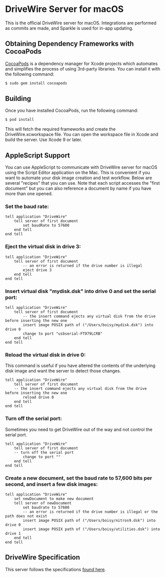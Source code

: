 # DriveWire Server for macOS
This is the official DriveWire server for macOS. Integrations are performed as commits are made, and Sparkle is used for in-app updating.

## Obtaining Dependency Frameworks with CocoaPods

[CocoaPods](http://cocoapods.org) is a dependency manager for Xcode projects which automates and simplifies the process of using 3rd-party libraries. You can install it with the following command:

```bash
$ sudo gem install cocoapods
```

## Building

Once you have installed CocoaPods, run the following command:

```bash
$ pod install
```

This will fetch the required frameworks and create the DriveWire.xcworkspace file. You can open the workspace file in Xcode and build the server. Use Xcode 9 or later.

## AppleScript Support
You can use AppleScript to communicate with DriveWire server for macOS using the Script Editor application on the Mac. This is convenient if you want to automate your disk image creation and test workflow. Below are several "recipes" that you can use. Note that each script accesses the "first document" but you can also reference a document by name if you have more than one opened.


### Set the baud rate:
```AppleScript
tell application "DriveWire"
    tell server of first document
        set baudRate to 57600
    end tell
end tell
```

### Eject the virtual disk in drive 3:
```AppleScript
tell application "DriveWire"
    tell server of first document
        -- an error is returned if the drive number is illegal
        eject drive 3
    end tell
end tell
```

### Insert virtual disk "mydisk.dsk" into drive 0 and set the serial port:
```AppleScript
tell application "DriveWire"
    tell server of first document
        -- the insert command ejects any virtual disk from the drive before inserting the new one
        insert image POSIX path of ("/Users/boisy/mydisk.dsk") into drive 0
        change to port "usbserial-FT079LCRB"
    end tell
end tell
```

### Reload the virtual disk in drive 0:
This command is useful if you have altered the contents of the underlying disk image and want the server to detect those changes.

```AppleScript
tell application "DriveWire"
    tell server of first document
    -- the insert command ejects any virtual disk from the drive before inserting the new one
        reload drive 0
    end tell
end tell
```

### Turn off the serial port:
Sometimes you need to get DriveWire out of the way and not control the serial port.

```AppleScript
tell application "DriveWire"
    tell server of first document
    -- turn off the serial port
        change to port ""
    end tell
end tell
```

### Create a new document, set the baud rate to 57,600 bits per second, and insert a few disk images:
```AppleScript
tell application "DriveWire"
    set newDocument to make new document
    tell server of newDocument
        set baudrate to 57600
        -- an error is returned if the drive number is illegal or the path does not exist
        insert image POSIX path of ("/Users/boisy/nitros9.dsk") into drive 0
        insert image POSIX path of ("/Users/boisy/utilities.dsk") into drive 1
    end tell
end tell
```

## DriveWire Specification
This server follows the specifications [found here]( https://sourceforge.net/p/drivewireserver/wiki/DriveWire_Specification/).


